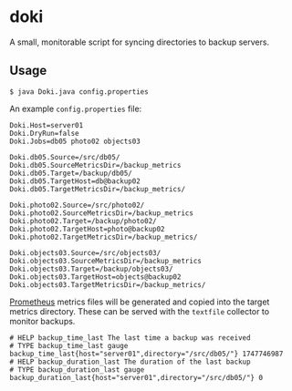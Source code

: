 doki
===

A small, monitorable script for syncing directories to backup servers.

## Usage

```
$ java Doki.java config.properties
```

An example `config.properties` file:

```
Doki.Host=server01
Doki.DryRun=false
Doki.Jobs=db05 photo02 objects03

Doki.db05.Source=/src/db05/
Doki.db05.SourceMetricsDir=/backup_metrics
Doki.db05.Target=/backup/db05/
Doki.db05.TargetHost=db@backup02
Doki.db05.TargetMetricsDir=/backup_metrics/

Doki.photo02.Source=/src/photo02/
Doki.photo02.SourceMetricsDir=/backup_metrics
Doki.photo02.Target=/backup/photo02/
Doki.photo02.TargetHost=photo@backup02
Doki.photo02.TargetMetricsDir=/backup_metrics/

Doki.objects03.Source=/src/objects03/
Doki.objects03.SourceMetricsDir=/backup_metrics
Doki.objects03.Target=/backup/objects03/
Doki.objects03.TargetHost=objects@backup02
Doki.objects03.TargetMetricsDir=/backup_metrics/
```

[Prometheus](https://prometheus.io) metrics files will be generated and
copied into the target metrics directory. These can be served with the 
`textfile` collector to monitor backups.

```
# HELP backup_time_last The last time a backup was received
# TYPE backup_time_last gauge
backup_time_last{host="server01",directory="/src/db05/"} 1747746987
# HELP backup_duration_last The duration of the last backup
# TYPE backup_duration_last gauge
backup_duration_last{host="server01",directory="/src/db05/"} 0
```
